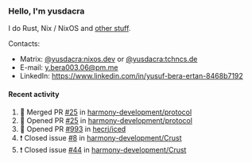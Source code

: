 ### Hello, I'm yusdacra

I do Rust, Nix / NixOS and [other stuff](https://yusdacra.gitlab.io/about).

Contacts:
- Matrix: [@yusdacra:nixos.dev](https://matrix.to/#/@yusdacra:nixos.dev) or [@yusdacra:tchncs.de](https://matrix.to/#/@yusdacra:tchncs.de)
- E-mail: y.bera003.06@pm.me
- LinkedIn: https://www.linkedin.com/in/yusuf-bera-ertan-8468b7192

#### Recent activity

<!--START_SECTION:activity-->
1. 🎉 Merged PR [#25](https://github.com/harmony-development/protocol/pull/25) in [harmony-development/protocol](https://github.com/harmony-development/protocol)
2. 💪 Opened PR [#25](https://github.com/harmony-development/protocol/pull/25) in [harmony-development/protocol](https://github.com/harmony-development/protocol)
3. 💪 Opened PR [#993](https://github.com/hecrj/iced/pull/993) in [hecrj/iced](https://github.com/hecrj/iced)
4. ❗️ Closed issue [#8](https://github.com/harmony-development/Crust/issues/8) in [harmony-development/Crust](https://github.com/harmony-development/Crust)
5. ❗️ Closed issue [#44](https://github.com/harmony-development/Crust/issues/44) in [harmony-development/Crust](https://github.com/harmony-development/Crust)
<!--END_SECTION:activity-->
